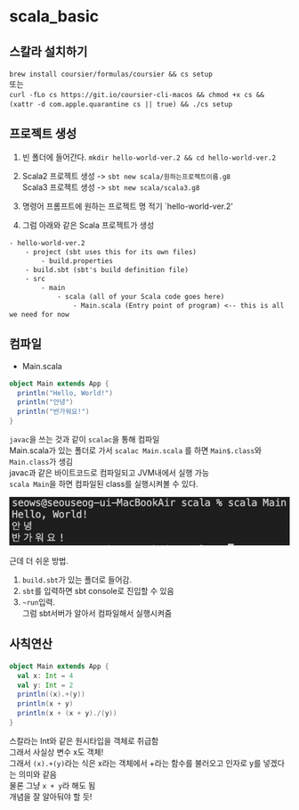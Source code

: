# scala_basic

## 스칼라 설치하기

`brew install coursier/formulas/coursier && cs setup`  
또는  
`curl -fLo cs https://git.io/coursier-cli-macos && chmod +x cs && (xattr -d com.apple.quarantine cs || true) && ./cs setup`

## 프로젝트 생성

1. 빈 폴더에 들어간다. `mkdir hello-world-ver.2 && cd hello-world-ver.2`
2. Scala2 프로젝트 생성 -> `sbt new scala/원하는프로젝트이름.g8`  
   Scala3 프로젝트 생성 -> `sbt new scala/scala3.g8`
3. 명령어 프롬프트에 원하는 프로젝트 명 적기 `hello-world-ver.2'

4. 그럼 아래와 같은 Scala 프로젝트가 생성

```
- hello-world-ver.2
    - project (sbt uses this for its own files)
        - build.properties
    - build.sbt (sbt's build definition file)
    - src
        - main
            - scala (all of your Scala code goes here)
                - Main.scala (Entry point of program) <-- this is all we need for now
```

## 컴파일

- Main.scala

```scala
object Main extends App {
  println("Hello, World!")
  println("안녕")
  println("반가워요!")
}
```

`javac`을 쓰는 것과 같이 `scalac`을 통해 컴파일  
Main.scala가 있는 폴더로 가서
`scalac Main.scala` 를 하면 `Main$.class`와 `Main.class`가 생김  
javac과 같은 바이트코드로 컴파일되고 JVM내에서 실행 가능  
`scala Main`을 하면 컴파일된 class를 실행시켜볼 수 있다.

![이미지](/images/scala1.png)

근데 더 쉬운 방법.

1. `build.sbt`가 있는 폴더로 들어감.
2. `sbt`를 입력하면 sbt console로 진입할 수 있음
3. `~run`입력.  
   그럼 sbt서버가 알아서 컴파일해서 실행시켜줌

## 사칙연산

```scala
object Main extends App {
  val x: Int = 4
  val y: Int = 2
  println((x).+(y))
  println(x + y)
  println(x + (x + y)./(y))
}
```

스칼라는 Int와 같은 원시타입을 객체로 취급함  
그래서 사실상 변수 x도 객체!  
그래서 `(x).+(y)`라는 식은 x라는 객체에서 +라는 함수를 불러오고 인자로 y를 넣겠다는 의미와 같음  
물론 그냥 `x + y`라 해도 됨  
개념을 잘 알아둬야 할 듯!
